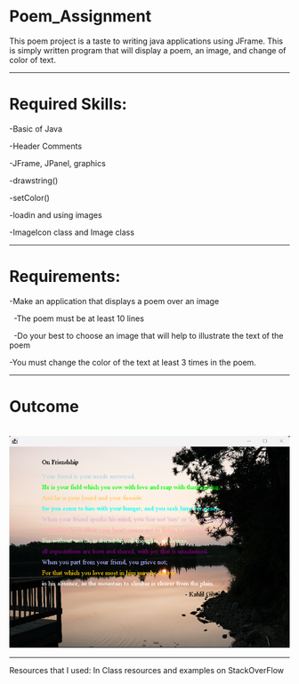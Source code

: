 # Poem\_Assignment



This poem project is a taste to writing java applications using JFrame. This is simply written program that will display a poem, an image, and change of color of text.





__________________

# Required Skills:



-Basic of Java

-Header Comments

-JFrame, JPanel, graphics

-drawstring()

-setColor()

-loadin and using images

-ImageIcon class and Image class



_____________

# Requirements:



-Make an application that displays a poem over an image

 	-The poem must be at least 10 lines

 	-Do your best to choose an image that will help to illustrate the text of the poem

-You must change the color of the text at least 3 times in the poem.


________________
# Outcome



<div align="center">

&nbsp;	<img src="JuliaLee_Poem/Images/Poem.png">

</div>


______________

Resources that I used: In Class resources and examples on StackOverFlow

